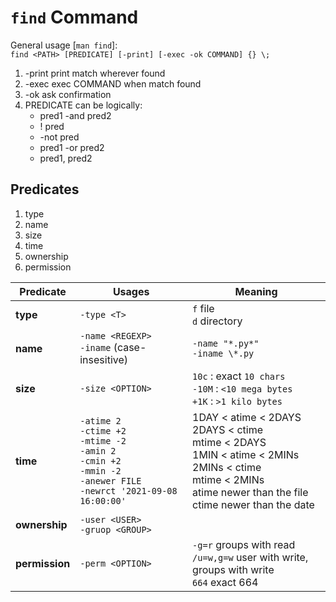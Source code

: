 # `find` Command
General usage [`man find`]:  
`find <PATH> [PREDICATE] [-print] [-exec -ok COMMAND] {} \;`  
1. -print print match wherever found  
1. -exec exec COMMAND when match found  
1. -ok ask confirmation
1. PREDICATE can be logically:
    * pred1 -and pred2 
    * ! pred
    * -not pred
    * pred1 -or pred2
    * pred1, pred2

## Predicates
1. type
1. name
1. size
1. time
1. ownership
1. permission

Predicate | Usages | Meaning
---|---|---
**type** | `-type <T>` | `f` file <br> `d` directory
**name** | `-name <REGEXP>` <br> `-iname` (case-insesitive) | `-name "*.py*"` <br> `-iname \*.py`
**size** | `-size <OPTION>` | `10c` : exact `10 chars` <br> `-10M` : `<10 mega bytes` <br> `+1K` : `>1 kilo bytes` 
**time** | `-atime 2` <br> `-ctime +2` <br> `-mtime -2` <br> `-amin 2` <br> `-cmin +2` <br> `-mmin -2` <br> `-anewer FILE` <br> `-newrct '2021-09-08 16:00:00'` | 1DAY < atime < 2DAYS <br> 2DAYS < ctime <br> mtime < 2DAYS <br> 1MIN < atime < 2MINs <br> 2MINs < ctime <br> mtime < 2MINs <br> atime newer than the file <br> ctime newer than the date
**ownership** | `-user <USER>` <br> `-gruop <GROUP>` | 
**permission** | `-perm <OPTION>` | `-g=r` groups with read <br> `/u=w,g=w` user with write, groups with write <br> `664` exact 664


[example]: https://www.huaweicloud.com/articles/55ce1495e24a24113128ae23e4276f74.html